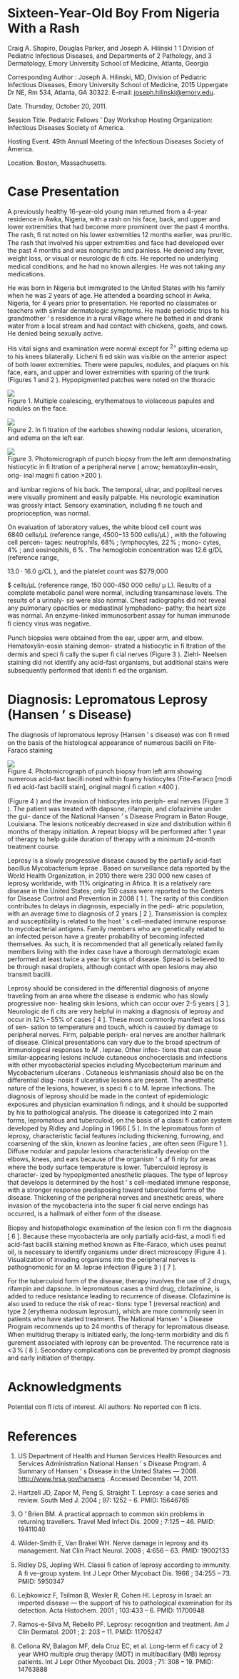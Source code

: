 # Sixteen-Year-Old Boy From Nigeria With a Rash  

Craig A. Shapiro,   Douglas Parker,   and Joseph A. Hilinski 1 1 Division of Pediatric Infectious Diseases, and Departments of  2 Pathology, and  3 Dermatology, Emory University School of Medicine, Atlanta, Georgia  

Corresponding Author : Joseph A. Hilinski, MD, Division of Pediatric Infectious Diseases, Emory University School of Medicine, 2015 Uppergate Dr NE, Rm 534, Atlanta, GA 30322. E-mail: joseph.hilinski@emory.edu.  

Date. Thursday, October 20, 2011.  

Session Title. Pediatric Fellows ’  Day Workshop Hosting Organization: Infectious Diseases Society of America.  

Hosting Event. 49th Annual Meeting of the Infectious Diseases Society of America.  

Location. Boston, Massachusetts.  

# Case Presentation  

A previously healthy 16-year-old young man returned from a 4-year residence in Awka, Nigeria, with a rash on his face, back, and upper and lower extremities that had become more prominent over the past 4 months. The rash,  ﬁ rst noted on his lower extremities 12 months earlier, was pruritic. The rash that involved his upper extremities and face had developed over the past 4 months and was nonpruritic and painless. He denied any fever, weight loss, or visual or neurologic de ﬁ cits. He reported no underlying medical conditions, and he had no known allergies. He was not taking any medications.  

He was born in Nigeria but immigrated to the United States with his family when he was 2 years of age. He attended a boarding school in Awka, Nigeria, for 4 years prior to presentation. He reported no classmates or teachers with similar dermatologic symptoms. He made periodic trips to his grandmother ’ s residence in a rural village where he bathed in and drank water from a local stream and had contact with chickens, goats, and cows. He denied being sexually active.  

His vital signs and examination were normal except for   $^{2+}$   pitting edema up to his knees bilaterally. Licheni ﬁ ed skin was visible on the anterior aspect of both lower extremities. There were papules, nodules, and plaques on his face, ears, and upper and lower extremities with sparing of the trunk (Figures  1  and  2 ). Hypopigmented patches were noted on the thoracic  

![](images/a287b749f7beb348c52fb5c4fae9c2dec0658f60e9d54965587d17e3efabcb3b.jpg)  
Figure 1.  Multiple coalescing, erythematous to violaceous papules and nodules on the face.  

![](images/d0c97c9016ec7a2f27c96aaf7075348d57ea3fe7b6f5aeb58f9aeb7cf1ae706a.jpg)  
Figure 2.  In ﬁ ltration of the earlobes showing nodular lesions, ulceration, and edema on the left ear.  

![](images/966cf3a0bab205145ea89165e3323260207989d8695727c5fa1c774dbedaeb17.jpg)  
Figure 3.  Photomicrograph of punch biopsy from the left arm demonstrating histiocytic in ﬁ ltration of a peripheral nerve ( arrow;  hematoxylin-eosin, orig- inal magni ﬁ cation  $\times200$  ).  

and lumbar regions of his back. The temporal, ulnar, and popliteal nerves were visually prominent and easily palpable. His neurologic examination was grossly intact. Sensory examination, including  ﬁ ne touch and proprioception, was normal.  

On evaluation of laboratory values, the white blood cell count was   $6840~\mathrm{cells}/\upmu\mathrm{L}$   (reference range,  $4500{\mathrm{-}}13~500~{\mathrm{cells}}/{\upmu\mathrm{L}})$  , with the following cell percen- tages: neutrophils,   $68\%$  ; lymphocytes,   $22\,\%$  ; mono- cytes,   $4\%$  ; and eosinophils,   $6\,\%$  . The hemoglobin concentration was  $12.6~\mathrm{g/DL}$  (reference range,

  $13.0{\cdot}16.0~\mathrm{g/CL}$  ), and the platelet count was   $279\;000

$   $\mathrm{cells}/\upmu\mathrm{L}$   (reference range, 150 000-450 000 cells/ μ L). Results of a complete metabolic panel were normal, including transaminase levels. The results of a urinaly- sis were also normal. Chest radiographs did not reveal any pulmonary opacities or mediastinal lymphadeno- pathy; the heart size was normal. An enzyme-linked immunosorbent assay for human immunode ﬁ ciency virus was negative.  

Punch biopsies were obtained from the ear, upper arm, and elbow. Hematoxylin-eosin staining demon- strated a histiocytic in ﬁ ltration of the dermis and speci ﬁ cally the super ﬁ cial nerves (Figure  3 ). Ziehl- Neelsen staining did not identify any acid-fast organisms, but additional stains were subsequently performed that identi ﬁ ed the organism.  

# Diagnosis: Lepromatous Leprosy (Hansen ’ s Disease)  

The diagnosis of lepromatous leprosy (Hansen ’ s disease) was con ﬁ rmed on the basis of the histological appearance of numerous bacilli on Fite-Faraco staining  

![](images/9afcce66457dde7f218e1c2e7ef5de61c45f7f0d62b2014a28366edfab31fdba.jpg)  
Figure 4.  Photomicrograph of punch biopsy from left arm showing numerous acid-fast bacilli noted within foamy histiocytes (Fite-Faraco [modi ﬁ ed acid-fast bacilli stain], original magni ﬁ cation   $\times400$  ).  

(Figure  4 ) and the invasion of histiocytes into periph- eral nerves (Figure  3 ). The patient was treated with dapsone, rifampin, and clofazimine under the gui- dance of the National Hansen ’ s Disease Program in Baton Rouge, Louisiana. The lesions noticeably decreased in size and distribution within 6 months of therapy initiation. A repeat biopsy will be performed after 1 year of therapy to help guide duration of therapy with a minimum 24-month treatment course.  

Leprosy is a slowly progressive disease caused by the partially acid-fast bacillus  Mycobacterium leprae . Based on surveillance data reported by the World Health Organization, in 2010 there were 230 000 new cases of leprosy worldwide, with   $11\%$   originating in Africa. It is a relatively rare disease in the United States; only 150 cases were reported to the Centers for Disease Control and Prevention in 2008 [ 1 ]. The rarity of this condition contributes to delays in diagnosis, especially in the pedi- atric population, with an average time to diagnosis of 2 years [ 2 ]. Transmission is complex and susceptibility is related to the host ’ s cell-mediated immune response to mycobacterial antigens. Family members who are genetically related to an infected person have a greater probability of becoming infected themselves. As such, it is recommended that all genetically related family members living with the index case have a thorough dermatologic exam performed at least twice a year for signs of disease. Spread is believed to be through nasal droplets, although contact with open lesions may also transmit bacilli.  

Leprosy should be considered in the differential diagnosis of anyone traveling from an area where the disease is endemic who has slowly progressive non- healing skin lesions, which can occur over 2-5 years [ 3 ]. Neurologic de ﬁ cits are very helpful in making a diagnosis of leprosy and occur in   $12\%\!-\!55\%$   of cases [ 4 ]. These most commonly manifest as loss of sen- sation to temperature and touch, which is caused by damage to peripheral nerves. Firm, palpable periph- eral nerves are another hallmark of disease. Clinical presentations can vary due to the broad spectrum of immunological responses to    $M$  . leprae.  Other infec- tions that can cause similar-appearing lesions include cutaneous onchocerciasis and infections with other mycobacterial species including Mycobacterium marinum  and  Mycobacterium ulcerans . Cutaneous leishmaniasis should also be on the differential diag- nosis if ulcerative lesions are present. The anesthetic nature of the lesions, however, is speci ﬁ c to  M. leprae infections. The diagnosis of leprosy should be made in the context of epidemiologic exposures and physician examination  ﬁ ndings, and it should be supported by his to pathological analysis. The disease is categorized into 2 main forms, lepromatous and tuberculoid, on the basis of a classi ﬁ cation system developed by Ridley and Jopling in 1966 [ 5 ]. In the lepromatous form of leprosy, characteristic facial features including thickening, furrowing, and coarsening of the skin, known as  leonine facies , are often seen (Figure  1 ). Diffuse nodular and papular lesions characteristically develop on the elbows, knees, and ears because of the organism ’ s af ﬁ nity for areas where the body surface temperature is lower. Tuberculoid leprosy is character- ized by hypopigmented anesthetic plaques. The type of leprosy that develops is determined by the host ’ s cell-mediated immune response, with a stronger response predisposing toward tuberculoid forms of the disease. Thickening of the peripheral nerves and anesthetic areas, where invasion of the mycobacteria into the super ﬁ cial nerve endings has occurred, is a hallmark of either form of the disease.  

Biopsy and histopathologic examination of the lesion con ﬁ rm the diagnosis [ 6 ]. Because these mycobacteria are only partially acid-fast, a modi ﬁ ed acid-fast bacilli staining method known as Fite-Faraco, which uses peanut oil, is necessary to identify organisms under direct microscopy (Figure  4 ). Visualization of invading organisms into the peripheral nerves is pathognomonic for an  M. leprae  infection (Figure  3 ) [ 7 ].  

For the tuberculoid form of the disease, therapy involves the use of 2 drugs, rifampin and dapsone. In lepromatous cases a third drug, clofazimine, is added to reduce resistance leading to recurrence of disease. Clofazimine is also used to reduce the risk of reac- tions: type 1 (reversal reaction) and type 2 (erythema nodosum leprosum), which are more commonly seen in patients who have started treatment. The National Hansen ’ s Disease Program recommends up to 24 months of therapy for lepromatous disease. When multidrug therapy is initiated early, the long-term morbidity and dis ﬁ gurement associated with leprosy can be prevented. The recurrence rate is   $<\!3\,\%$   [ 8 ]. Secondary complications can be prevented by prompt diagnosis and early initiation of therapy.  

# Acknowledgments  

Potential con ﬂ icts of interest. All authors: No reported con ﬂ icts.  

# References  

1. US Department of Health and Human Services Health Resources and Services Administration National Hansen ’ s Disease Program. A Summary of Hansen ’ s Disease in the United States — 2008. http://www.hrsa.gov/hansens . Accessed December 14, 2011.

 2. Hartzell JD, Zapor M, Peng S, Straight T. Leprosy: a case series and review. South Med J.  2004 ; 97: 1252 – 6. PMID: 15646765

 3. O ’ Brien BM. A practical approach to common skin problems in returning travellers. Travel Med Infect Dis.  2009 ; 7:125 – 46. PMID: 19411040

 4. Wilder-Smith E, Van Brakel WH. Nerve damage in leprosy and its management. Nat Clin Pract Neurol.  2008 ; 4:656 – 63. PMID: 19002133

 5. Ridley DS, Jopling WH. Classi ﬁ cation of leprosy according to immunity. A  ﬁ ve-group system. Int J Lepr Other Mycobact Dis. 1966 ; 34:255 – 73. PMID: 5950347

 6. Lejbkowicz F, Tsilman B, Wexler R, Cohen HI. Leprosy in Israel: an imported disease — the support of his to pathological examination for its detection. Acta Histochem.  2001 ; 103:433 – 6. PMID: 11700948

 7. Ramos-e-Silva M, Rebello PF. Leprosy: recognition and treatment. Am J Clin Dermatol.  2001 ; 2: 203 – 11. PMID: 11705247

 8. Cellona RV, Balagon MF, dela Cruz EC, et al. Long-term ef ﬁ cacy of 2 year WHO multiple drug therapy (MDT) in multibacillary (MB) leprosy patients. Int J Lepr Other Mycobact Dis.  2003 ; 71: 308 – 19. PMID: 14763888  
